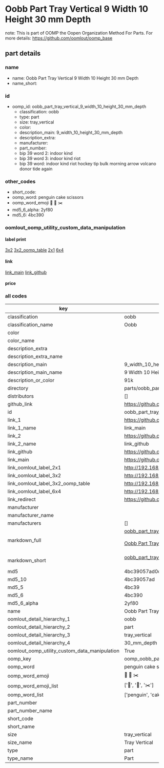 # Oobb Part Tray Vertical 9 Width 10 Height 30 mm Depth  

note: This is part of OOMP the Oopen Organization Method For Parts. For more details: https://github.com/oomlout/oomp_base

##  part details
  







### name
* name: Oobb Part Tray Vertical 9 Width 10 Height 30 mm Depth
* name_short: 
### id
* oomp_id: oobb_part_tray_vertical_9_width_10_height_30_mm_depth
  * classification: oobb
  * type: part
  * size: tray_vertical
  * color: 
  * description_main: 9_width_10_height_30_mm_depth
  * description_extra: 
  * manufacturer: 
  * part_number: 
  * bip 39 word 2: indoor kind
  * bip 39 word 3: indoor kind riot
  * bip 39 word: indoor kind riot hockey tip bulk morning arrow volcano donor tide again

### other_codes
* short_code: 
* oomp_word: penguin cake scissors
* oomp_word_emoji :penguin: :cake: :scissors:
* md5_6_alpha: 2yf80
* md5_6: 4bc390






### oomlout_oomp_utility_custom_data_manipulation
#### label print
[3x2](http://192.168.1.245:1112/?label=oomp%202yf80)
[3x2_oomp_table](http://192.168.1.108:1112/?label=oomp%202yf80)
[2x1](http://192.168.1.242:1112/?label=oomp%202yf80)
[6x4](http://192.168.1.55:1112/?label=oomp%202yf80)    

#### link

[link_main](https://github.com/oomlout/oomlout_oomp_version_1_messy/tree/main/parts/oobb_part_tray_vertical_9_width_10_height_30_mm_depth) [link_github](https://github.com/oomlout/oomlout_oomp_version_1_messy/tree/main/parts/oobb_part_tray_vertical_9_width_10_height_30_mm_depth)                             

#### price







### all codes 
| key | value |  
| --- | --- |  
| classification | oobb |  
| classification_name | Oobb |  
| color |  |  
| color_name |  |  
| description_extra |  |  
| description_extra_name |  |  
| description_main | 9_width_10_height_30_mm_depth |  
| description_main_name | 9 Width 10 Height 30 mm Depth |  
| description_or_color | 91k |  
| directory | parts/oobb_part_tray_vertical_9_width_10_height_30_mm_depth |  
| distributors | [] |  
| github_link | https://github.com/oomlout/oomlout_oomp_part_src/tree/main/parts/oobb_part_tray_vertical_9_width_10_height_30_mm_depth |  
| id | oobb_part_tray_vertical_9_width_10_height_30_mm_depth |  
| link_1 | https://github.com/oomlout/oomlout_oomp_version_1_messy/tree/main/parts/oobb_part_tray_vertical_9_width_10_height_30_mm_depth |  
| link_1_name | link_main |  
| link_2 | https://github.com/oomlout/oomlout_oomp_version_1_messy/tree/main/parts/oobb_part_tray_vertical_9_width_10_height_30_mm_depth |  
| link_2_name | link_github |  
| link_github | https://github.com/oomlout/oomlout_oomp_version_1_messy/tree/main/parts/oobb_part_tray_vertical_9_width_10_height_30_mm_depth |  
| link_main | https://github.com/oomlout/oomlout_oomp_version_1_messy/tree/main/parts/oobb_part_tray_vertical_9_width_10_height_30_mm_depth |  
| link_oomlout_label_2x1 | http://192.168.1.242:1112/?label=oomp%202yf80 |  
| link_oomlout_label_3x2 | http://192.168.1.245:1112/?label=oomp%202yf80 |  
| link_oomlout_label_3x2_oomp_table | http://192.168.1.108:1112/?label=oomp%202yf80 |  
| link_oomlout_label_6x4 | http://192.168.1.55:1112/?label=oomp%202yf80 |  
| link_redirect | https://github.com/oomlout/oomlout_oomp_version_1_messy/tree/main/parts/oobb_part_tray_vertical_9_width_10_height_30_mm_depth |  
| manufacturer |  |  
| manufacturer_name |  |  
| manufacturers | [] |  
| markdown_full | [oobb_part_tray_vertical_9_width_10_height_30_mm_depth](none)<br>[](none)<br>[Oobb Part Tray Vertical 9 Width 10 Height 30 Mm Depth](none)<br><br> |  
| markdown_short | [oobb_part_tray_vertical_9_width_10_height_30_mm_depth](none)<br><br> |  
| md5 | 4bc39057ad0cb1fc787146c7745ea398 |  
| md5_10 | 4bc39057ad |  
| md5_5 | 4bc39 |  
| md5_6 | 4bc390 |  
| md5_6_alpha | 2yf80 |  
| name | Oobb Part Tray Vertical 9 Width 10 Height 30 mm Depth |  
| oomlout_detail_hierarchy_1 | oobb |  
| oomlout_detail_hierarchy_2 | part |  
| oomlout_detail_hierarchy_3 | tray_vertical |  
| oomlout_detail_hierarchy_4 | 30_mm_depth |  
| oomlout_oomp_utility_custom_data_manipulation | True |  
| oomp_key | oomp_oobb_part_tray_vertical_9_width_10_height_30_mm_depth |  
| oomp_word | penguin cake scissors |  
| oomp_word_emoji | :penguin: :cake: :scissors: |  
| oomp_word_emoji_list | [':penguin:', ':cake:', ':scissors:'] |  
| oomp_word_list | ['penguin', 'cake', 'scissors'] |  
| part_number |  |  
| part_number_name |  |  
| short_code |  |  
| short_name |  |  
| size | tray_vertical |  
| size_name | Tray Vertical |  
| type | part |  
| type_name | Part |  
